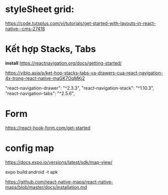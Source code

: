 
# styleSheet grid:
https://code.tutsplus.com/vi/tutorials/get-started-with-layouts-in-react-native--cms-27418


# Kết hợp Stacks, Tabs
**install**
https://reactnavigation.org/docs/getting-started/

https://viblo.asia/p/ket-hop-stacks-tabs-va-drawers-cua-react-navigation-4x-trong-react-native-maGK7OqMKj2

"react-navigation-drawer": "^2.3.3",
"react-navigation-stack": "^1.10.3",
"react-navigation-tabs": "^2.5.6",

# Form

https://react-hook-form.com/get-started

# config map
https://docs.expo.io/versions/latest/sdk/map-view/


expo build:android -t apk

https://github.com/react-native-maps/react-native-maps/blob/master/docs/installation.md